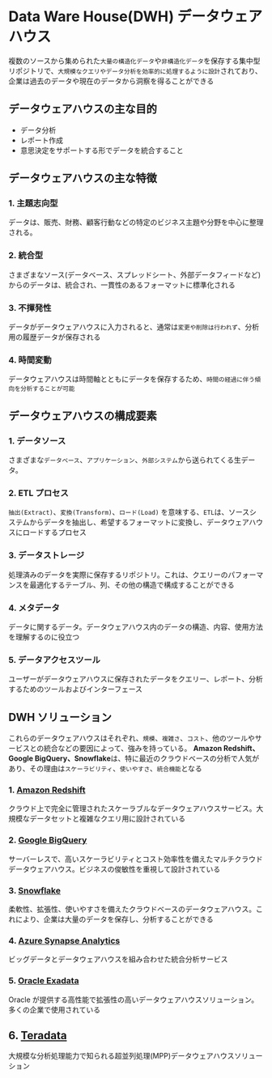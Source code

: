 # Data Ware House(DWH) データウェアハウス

複数のソースから集められた`大量の構造化データ`や`非構造化データ`を保存する集中型リポジトリで、`大規模なクエリやデータ分析を効率的に処理するように設計`されており、企業は過去のデータや現在のデータから洞察を得ることができる

## データウェアハウスの主な目的

- データ分析
- レポート作成
- 意思決定をサポートする形でデータを統合すること

## データウェアハウスの主な特徴

### 1. 主題志向型

データは、販売、財務、顧客行動などの特定のビジネス主題や分野を中心に整理される。

### 2. 統合型

さまざまなソース(データベース、スプレッドシート、外部データフィードなど)からのデータは、統合され、一貫性のあるフォーマットに標準化される

### 3. 不揮発性

データがデータウェアハウスに入力されると、通常は`変更や削除は行われず`、分析用の履歴データが保存される

### 4. 時間変動

データウェアハウスは時間軸とともにデータを保存するため、`時間の経過に伴う傾向を分析することが可能`

## データウェアハウスの構成要素

### 1. データソース

さまざまな`データベース`、`アプリケーション`、`外部システム`から送られてくる生データ。

### 2. ETL プロセス

`抽出(Extract)`、`変換(Transform)`、`ロード(Load)` を意味する、`ETL`は、ソースシステムからデータを抽出し、希望するフォーマットに変換し、データウェアハウスにロードするプロセス

### 3. データストレージ

処理済みのデータを実際に保存するリポジトリ。これは、クエリーのパフォーマンスを最適化するテーブル、列、その他の構造で構成することができる

### 4. メタデータ

データに関するデータ。データウェアハウス内のデータの構造、内容、使用方法を理解するのに役立つ

### 5. データアクセスツール

ユーザーがデータウェアハウスに保存されたデータをクエリー、レポート、分析するためのツールおよびインターフェース

## DWH ソリューション

これらのデータウェアハウスはそれぞれ、`規模`、`複雑さ`、`コスト`、他のツールやサービスとの統合などの要因によって、強みを持っている。 **Amazon Redshift、Google BigQuery、Snowflake**は、特に最近のクラウドベースの分析で人気があり、その理由は`スケーラビリティ`、`使いやすさ`、`統合機能`となる

### 1. [Amazon Redshift](https://aws.amazon.com/redshift/)

クラウド上で完全に管理されたスケーラブルなデータウェアハウスサービス。大規模なデータセットと複雑なクエリ用に設計されている

### 2. [Google BigQuery](https://cloud.google.com/bigquery)

サーバーレスで、高いスケーラビリティとコスト効率性を備えたマルチクラウドデータウェアハウス。ビジネスの俊敏性を重視して設計されている

### 3. [Snowflake](https://www.snowflake.com/ja/)

柔軟性、拡張性、使いやすさを備えたクラウドベースのデータウェアハウス。これにより、企業は大量のデータを保存し、分析することができる

### 4. [Azure Synapse Analytics](https://azure.microsoft.com/ja-jp/products/synapse-analytics/)

ビッグデータとデータウェアハウスを組み合わせた統合分析サービス

### 5. [Oracle Exadata](https://www.oracle.com/jp/engineered-systems/exadata/)

Oracle が提供する高性能で拡張性の高いデータウェアハウスソリューション。多くの企業で使用されている

## 6. [Teradata](https://www.teradata.com/)

大規模な分析処理能力で知られる超並列処理(MPP)データウェアハウスソリューション
